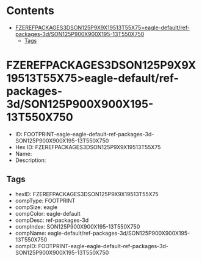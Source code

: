 



Contents
========

* [FZEREFPACKAGES3DSON125P9X9X19513T55X75>eagle-default/ref-packages-3d/SON125P900X900X195-13T550X750](#fzerefpackages3dson125p9x9x19513t55x75eagle-defaultref-packages-3dson125p900x900x195-13t550x750)
	* [Tags](#tags)

# FZEREFPACKAGES3DSON125P9X9X19513T55X75>eagle-default/ref-packages-3d/SON125P900X900X195-13T550X750

- ID: FOOTPRINT-eagle-eagle-default-ref-packages-3d-SON125P900X900X195-13T550X750
- Hex ID: FZEREFPACKAGES3DSON125P9X9X19513T55X75
- Name: 
- Description: 

## Tags

- hexID: FZEREFPACKAGES3DSON125P9X9X19513T55X75
- oompType: FOOTPRINT
- oompSize: eagle
- oompColor: eagle-default
- oompDesc: ref-packages-3d
- oompIndex: SON125P900X900X195-13T550X750
- oompName: eagle-default/ref-packages-3d/SON125P900X900X195-13T550X750
- oompID: FOOTPRINT-eagle-eagle-default-ref-packages-3d-SON125P900X900X195-13T550X750
